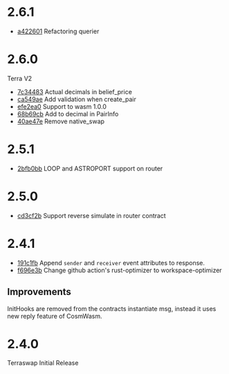 # 2.6.1

* [a422601](https://github.com/terraswap/terraswap/pull/49/commits/a4226011240a761f1fd7396263745c5cd6bc12b1) Refactoring querier

# 2.6.0

Terra V2

* [7c34483](https://github.com/terraswap/terraswap/pull/48/commits/7c344838a7fee8d3ff071b45ca5d27a3fe543379) Actual decimals in belief_price
* [ca549ae](https://github.com/terraswap/terraswap/pull/48/commits/ca549ae2ea36a83e81f5bc151b10ec8e4064be56) Add validation when create_pair
* [efe2ea0](https://github.com/terraswap/terraswap/pull/48/commits/efe2ea07d6cbcd0cfd34e8954cff24627d7406f2) Support to wasm 1.0.0
* [68b69cb](https://github.com/terraswap/terraswap/pull/48/commits/68b69cbb239b9e5a250127f562a32ec5bdceff81) Add to decimal in PairInfo
* [40ae47e](https://github.com/terraswap/terraswap/pull/48/commits/40ae47eed3daa223e06d1f6602fe34d6c23c17e1) Remove native_swap

# 2.5.1

* [2bfb0bb](https://github.com/terraswap/terraswap/pull/20/commits/82954c0aa289f12a3fe66df30cf1a65ce7bd4a4e) LOOP and ASTROPORT support on router

# 2.5.0

* [cd3cf2b](https://github.com/terraswap/terraswap/pull/30/commits/cd3cf2bb8d2438f5de4f5c1859b91fa46be85bf3) Support reverse simulate in router contract

# 2.4.1

* [191c1fb](https://github.com/terraswap/terraswap/pull/20/commits/191c1fb11e84771a022d793b70b9fe70988e50d3) Append `sender` and `receiver` event attributes to response.
* [f696e3b](https://github.com/terraswap/terraswap/pull/20/commits/f696e3b94d996ddf7fd10333519b82a904b834b1) Change github action's rust-optimizer to workspace-optimizer 

## Improvements 
InitHooks are removed from the contracts instantiate msg, instead it uses new reply feature of CosmWasm. 

# 2.4.0

Terraswap Initial Release

